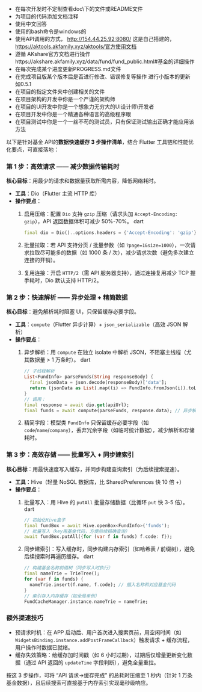 - 在每次开发时不定制查看doc\下的文件或README文件
- 为项目的代码添加文档注释
- 使用中文回答
- 使用的bash命令是windows的
- 使用API调用的方式， http://154.44.25.92:8080/ 这是自己搭建的，https://aktools.akfamily.xyz/aktools/官方使用文档
- 遵循 AKshare官方文档进行操作https://akshare.akfamily.xyz/data/fund/fund_public.html#基金的详细操作
- 在每次完成某个进度更新PROGRESS.md文件
- 在完成项目版某个版本后是否进行修改、错误修复等操作 进行小版本的更新 如0.5.1
- 在项目的指定文件夹中创建相关的文件
- 在项目架构的开发中你是一个严谨的架构师
- 在项目的UI开发中你是一个想象力无穷大的UI设计师\开发者
- 在项目开发中你是一个精通各种语言的高级程序眼
- 在项目测试中你是一个一丝不苟的测试员，只有保证测试输出正确才能应用该方法


以下是针对基金 API的**数据快速缓存 3 步操作清单**，结合 Flutter 工具链和性能优化要点，可直接落地：

### **第 1 步：高效请求 —— 减少数据传输耗时**

**核心目标**：用最少的请求和数据量获取所需内容，降低网络耗时。

* **工具**：Dio（Flutter 主流 HTTP 库）
* **操作要点**：
  1. 启用压缩：配置 `Dio` 支持 `gzip` 压缩（请求头加 `Accept-Encoding: gzip`），API 返回数据体积可减少 50%-70%。
     dart

     ```dart
     final dio = Dio()..options.headers = {'Accept-Encoding': 'gzip'};
     ```
  2. 批量拉取：若 API 支持分页 / 批量参数（如 `?page=1&size=1000`），一次请求拉取尽可能多的数据（如 1000 条 / 次），减少请求次数（避免多次建立连接的开销）。
  3. 复用连接：开启 `HTTP/2`（需 API 服务器支持），通过连接复用减少 TCP 握手耗时，Dio 默认支持 HTTP/2。

### **第 2 步：快速解析 —— 异步处理 + 精简数据**

**核心目标**：避免解析耗时阻塞 UI，只保留缓存必要字段。

* **工具**：`compute`（Flutter 异步计算）+ `json_serializable`（高效 JSON 解析）
* **操作要点**：
  1. 异步解析：用 `compute` 在独立 isolate 中解析 JSON，不阻塞主线程（尤其数据量 > 1 万条时）。
     dart

     ```dart
     // 子线程解析
     List<FundInfo> parseFunds(String responseBody) {
       final jsonData = json.decode(responseBody)['data'];
       return (jsonData as List).map((i) => FundInfo.fromJson(i)).toList();
     }
     // 调用：
     final response = await dio.get(apiUrl);
     final funds = await compute(parseFunds, response.data); // 异步解析
     ```
  2. 精简字段：模型类 `FundInfo` 只保留缓存必要字段（如 `code`/`name`/`company`），丢弃冗余字段（如临时统计数据），减少解析和存储耗时。

### **第 3 步：高效存储 —— 批量写入 + 同步建索引**

**核心目标**：用最快速度写入缓存，并同步构建查询索引（为后续搜索提速）。

* **工具**：Hive（轻量 NoSQL 数据库，比 SharedPreferences 快 10 倍 +）
* **操作要点**：
  1. 批量写入：用 Hive 的 `putAll` 批量存储数据（比循环 `put` 快 3-5 倍）。
     dart

     ```dart
     // 初始化Hive盒子
     final fundBox = await Hive.openBox<FundInfo>('funds');
     // 批量写入（key用基金代码，方便后续精确查询）
     await fundBox.putAll({for (var f in funds) f.code: f});
     ```
  2. 同步建索引：写入缓存时，同步构建内存索引（如哈希表 / 前缀树），避免后续搜索时再遍历缓存。
     dart

     ```dart
     // 构建基金名称前缀树（同步写入时执行）
     final nameTrie = TrieTree();
     for (var f in funds) {
       nameTrie.insert(f.name, f.code); // 插入名称和对应基金代码
     }
     // 索引存入内存缓存（如全局单例）
     FundCacheManager.instance.nameTrie = nameTrie;
     ```

### **额外提速技巧**

* 预请求时机：在 APP 启动后、用户首次进入搜索页前，用空闲时间（如 `WidgetsBinding.instance.addPostFrameCallback`）触发请求 + 缓存流程，用户操作时数据已就绪。
* 缓存失效策略：给缓存加时间戳（如 6 小时过期），过期后仅增量更新变化数据（通过 API 返回的 `updateTime` 字段判断），避免全量重拉。

按这 3 步操作，可将 “API 请求→缓存完成” 的总耗时压缩至 1 秒内（针对 1 万条基金数据），且后续搜索可直接基于内存索引实现毫秒级响应。
